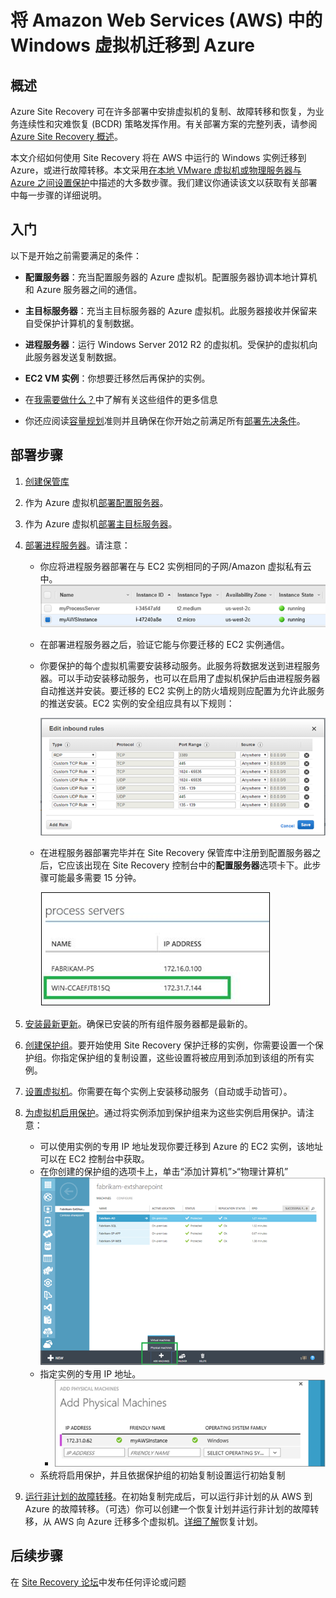 <properties
	pageTitle="将 Windows 虚拟机从 Amazon Web Services 迁移到 Microsoft Azure"
	description="使用 Azure Site Recovery 将运行在 Amazon Web Services (AWS) 中的 Windows 虚拟机迁移到 Azure。"
	services="site-recovery"
	documentationCenter=""
	authors="rayne-wiselman"
	manager="jwhit"
	editor=""/>

<tags
	ms.service="site-recovery"
	ms.date="08/26/2015"
	wacn.date="10/22/2015"/>

#  将 Amazon Web Services (AWS) 中的 Windows 虚拟机迁移到 Azure


## 概述

Azure Site Recovery 可在许多部署中安排虚拟机的复制、故障转移和恢复，为业务连续性和灾难恢复 (BCDR) 策略发挥作用。有关部署方案的完整列表，请参阅 [Azure Site Recovery 概述](/documentation/articles/site-recovery-overview)。

本文介绍如何使用 Site Recovery 将在 AWS 中运行的 Windows 实例迁移到 Azure，或进行故障转移。本文采用[在本地 VMware 虚拟机或物理服务器与 Azure 之间设置保护](/documentation/articles/site-recovery-vmware-to-azure)中描述的大多数步骤。我们建议你通读该文以获取有关部署中每一步骤的详细说明。

## 入门

以下是开始之前需要满足的条件：

- **配置服务器**：充当配置服务器的 Azure 虚拟机。配置服务器协调本地计算机和 Azure 服务器之间的通信。
- **主目标服务器**：充当主目标服务器的 Azure 虚拟机。此服务器接收并保留来自受保护计算机的复制数据。
- **进程服务器**：运行 Windows Server 2012 R2 的虚拟机。受保护的虚拟机向此服务器发送复制数据。
- **EC2 VM 实例**：你想要迁移然后再保护的实例。

- 在[我需要做什么？](/documentation/articles/site-recovery-vmware-to-azure#what-do-i-need)中了解有关这些组件的更多信息
- 你还应阅读[容量规划](/documentation/articles/site-recovery-vmware-to-azure#capacity-planning)准则并且确保在你开始之前满足所有[部署先决条件](/documentation/articles/site-recovery-vmware-to-azure#before-you-start)。

## 部署步骤

1. [创建保管库](/documentation/articles/site-recovery-vmware-to-azure#step-1-create-a-vault)
2. 作为 Azure 虚拟机[部署配置服务器](/documentation/articles/site-recovery-vmware-to-azure#step-2-deploy-a-configuration-server)。
3. 作为 Azure 虚拟机[部署主目标服务器](/documentation/articles/site-recovery-vmware-to-azure#step-2-deploy-a-configuration-server)。
4. [部署进程服务器](/documentation/articles/site-recovery-vmware-to-azure#step-4-deploy-the-on-premises-process-server)。请注意：

	- 你应将进程服务器部署在与 EC2 实例相同的子网/Amazon 虚拟私有云中。
		![EC2 实例](./media/site-recovery-migrate-aws-to-azure/ASR_AWSMigration1.png)

	- 在部署进程服务器之后，验证它能与你要迁移的 EC2 实例通信。
	- 你要保护的每个虚拟机需要安装移动服务。此服务将数据发送到进程服务器。可以手动安装移动服务，也可以在启用了虚拟机保护后由进程服务器自动推送并安装。要迁移的 EC2 实例上的防火墙规则应配置为允许此服务的推送安装。EC2 实例的安全组应具有以下规则：

		![防火墙规则](./media/site-recovery-migrate-aws-to-azure/ASR_AWSMigration2.png)

	- 在进程服务器部署完毕并在 Site Recovery 保管库中注册到配置服务器之后，它应该出现在 Site Recovery 控制台中的**配置服务器**选项卡下。此步骤可能最多需要 15 分钟。
	
		![进程服务器](./media/site-recovery-migrate-aws-to-azure/ASR_AWSMigration3.png)

5. [安装最新更新](/documentation/articles/site-recovery-vmware-to-azure#step-5-install-latest-updates)。确保已安装的所有组件服务器都是最新的。
6. [创建保护组](/documentation/articles/site-recovery-vmware-to-azure#step-7-create-a-protection-group)。要开始使用 Site Recovery 保护迁移的实例，你需要设置一个保护组。你指定保护组的复制设置，这些设置将被应用到添加到该组的所有实例。 
7. [设置虚拟机](/documentation/articles/site-recovery-vmware-to-azure#step-8-set-up-machines-you-want-to-protect)。你需要在每个实例上安装移动服务（自动或手动皆可）。
8. [为虚拟机启用保护](/documentation/articles/site-recovery-vmware-to-azure#step-9-enable-protection)。通过将实例添加到保护组来为这些实例启用保护。请注意：

	- 可以使用实例的专用 IP 地址发现你要迁移到 Azure 的 EC2 实例，该地址可以在 EC2 控制台中获取。
	-  在你创建的保护组的选项卡上，单击“添加计算机”>“物理计算机”
		![EC2 发现](./media/site-recovery-migrate-aws-to-azure/ASR_AWSMigration4.png)
	- 指定实例的专用 IP 地址。
		- ![EC2 发现](./media/site-recovery-migrate-aws-to-azure/ASR_AWSMigration5.png)
	- 系统将启用保护，并且依据保护组的初始复制设置运行初始复制
9. [运行非计划的故障转移](/documentation/articles/site-recovery-failover#run-an-unplanned-failover)。在初始复制完成后，可以运行非计划的从 AWS 到 Azure 的故障转移。（可选）你可以创建一个恢复计划并运行非计划的故障转移，从 AWS 向 Azure 迁移多个虚拟机。[详细了解](/documentation/articles/site-recovery-create-recovery-plans)恢复计划。
		
## 后续步骤

在 [Site Recovery 论坛](https://social.msdn.microsoft.com/forums/zh-cn/home?forum=hypervrecovmgr)中发布任何评论或问题

<!---HONumber=74-->